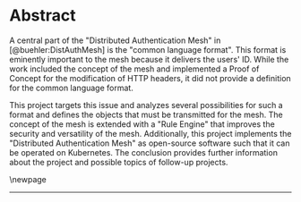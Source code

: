 # Abstract

A central part of the "Distributed Authentication Mesh" in [@buehler:DistAuthMesh] is the "common language format". This format is eminently important to the mesh because it delivers the users' ID. While the work included the concept of the mesh and implemented a Proof of Concept for the modification of HTTP headers, it did not provide a definition for the common language format.

This project targets this issue and analyzes several possibilities for such a format and defines the objects that must be transmitted for the mesh. The concept of the mesh is extended with a "Rule Engine" that improves the security and versatility of the mesh. Additionally, this project implements the "Distributed Authentication Mesh" as open-source software such that it can be operated on Kubernetes. The conclusion provides further information about the project and possible topics of follow-up projects.

\newpage

---
